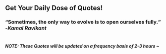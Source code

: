 ## Get Your Daily Dose of Quotes!
### <q>Sometimes, the only way to evolve is to open ourselves fully.</q> -<em>Kamal Ravikant</em> <br><br>
##### NOTE: These Quotes will be updated on a frequency basis of 2-3 hours ~
